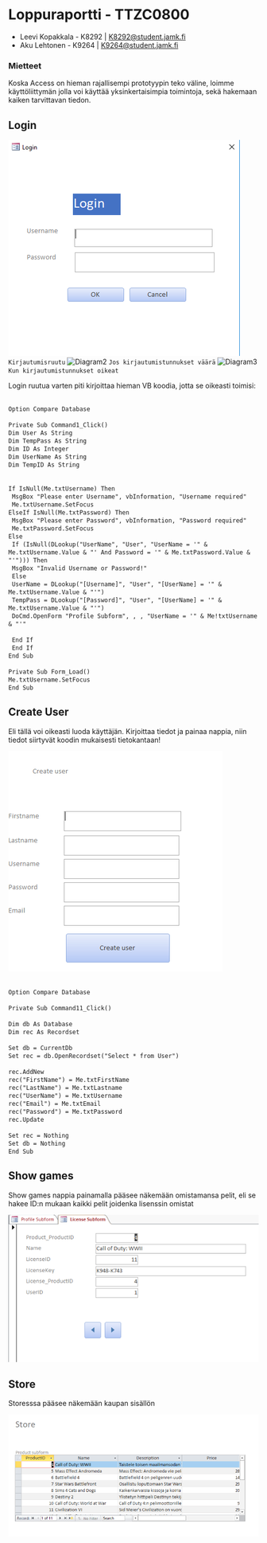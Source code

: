 # Loppuraportti - TTZC0800

* Leevi Kopakkala - K8292 | K8292@student.jamk.fi
* Aku Lehtonen - K9264 | K9264@student.jamk.fi

### Mietteet

Koska Access on hieman rajallisempi prototyypin teko väline, loimme käyttöliittymän jolla
voi käyttää yksinkertaisimpia toimintoja, sekä hakemaan kaiken tarvittavan tiedon.

## Login

![Diagram1](/Docs/loginscreencap.PNG)
```Kirjautumisruutu```
![Diagram2](/Docs/loginscreencap2.PNG)
```Jos kirjautumistunnukset väärä```
![Diagram3](/Docs/loginscreencap3.PNG)
```Kun kirjautumistunnukset oikeat```

Login ruutua varten piti kirjoittaa hieman VB koodia, jotta se oikeasti toimisi:

```VB

Option Compare Database

Private Sub Command1_Click()
Dim User As String
Dim TempPass As String
Dim ID As Integer
Dim UserName As String
Dim TempID As String


If IsNull(Me.txtUsername) Then
 MsgBox "Please enter Username", vbInformation, "Username required"
 Me.txtUsername.SetFocus
ElseIf IsNull(Me.txtPassword) Then
 MsgBox "Please enter Password", vbInformation, "Password required"
 Me.txtPassword.SetFocus
Else
 If (IsNull(DLookup("UserName", "User", "UserName = '" & Me.txtUsername.Value & "' And Password = '" & Me.txtPassword.Value & "'"))) Then
 MsgBox "Invalid Username or Password!"
 Else
 UserName = DLookup("[Username]", "User", "[UserName] = '" & Me.txtUsername.Value & "'")
 TempPass = DLookup("[Password]", "User", "[UserName] = '" & Me.txtUsername.Value & "'")
 DoCmd.OpenForm "Profile Subform", , , "UserName = '" & Me!txtUsername & "'"

 End If
 End If
End Sub

Private Sub Form_Load()
Me.txtUsername.SetFocus
End Sub 
```

## Create User

Eli tällä voi oikeasti luoda käyttäjän.
Kirjoittaa tiedot ja painaa nappia, niin tiedot siirtyvät koodin mukaisesti tietokantaan!

![Diagram4](/Docs/createuserscreencap.PNG)

```VB

Option Compare Database

Private Sub Command11_Click()

Dim db As Database
Dim rec As Recordset

Set db = CurrentDb
Set rec = db.OpenRecordset("Select * from User")

rec.AddNew
rec("FirstName") = Me.txtFirstName
rec("LastName") = Me.txtLastname
rec("UserName") = Me.txtUsername
rec("Email") = Me.txtEmail
rec("Password") = Me.txtPassword
rec.Update

Set rec = Nothing
Set db = Nothing
End Sub

```

## Show games

Show games nappia painamalla pääsee näkemään omistamansa pelit, eli se hakee ID:n mukaan kaikki pelit joidenka lisenssin omistat

![Diagram5](/Docs/gamesscreencap.PNG)


## Store

Storesssa pääsee näkemään kaupan sisällön

![Diagram1](/Docs/storescreencap1.PNG)

